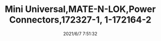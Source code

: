 ﻿---
layout: post 
title: Mini Universal,MATE-N-LOK,Power Connectors,172327-1, 1-172164-2
tags: 
categories: housing-terminal
overview: reference AMP 172327-1, 1-172164-2, MATE-N-LOK
series: 
part_number: 0570-1
thumb_img: 
small_img: static/202106/570-20210607.jpg
date: 2021/6/7 7:51:32
---



